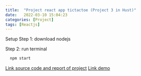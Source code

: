 ```yaml
---
title:  "Project react app tictactoe (Project 3 in Hust)"
date:   2022-03-10 15:04:23
categories: [Project]
tags: [Reactjs]
---
```

Setup
Step 1: download nodejs

Step 2: run terminal 
``` ruby
  npm start
```
[Link source code and report of project][link]
[Link demo][link_demo]

[link]:      https://github.com/thuongx1bg/react_app_tictactoe
[link_demo]: https://thuongx1bg.github.io/react_app_tictactoe/
